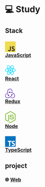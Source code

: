 # 💻 Study
## Stack
### <img src="./Javascript/md/img/javascript.png" style="width:35px; display:block "> [JavaScript](./Javascript/Javascript.md)

### <img src="./React/md/img/react.png" style="width:35px; display:block "> [React](./React/React.md)

### <img src="./Redux/md/img/redux.png" style="width:35px; display:block "> [Redux](./Redux/Redux.md)

### <img src="./Nodejs/md/img/nodejs.png" style="width:35px; display:block "> [Node](./Nodejs/Nodejs.md)

### <img src="./Typescript/md/img/typescript.png" style="width:35px; display:block "> [TypeScript](./Typescript/Typescript.md)

## project
### 🌐 [Web](./Web/Web.md)    